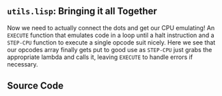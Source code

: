## `utils.lisp`: Bringing it all Together

Now we need to actually connect the dots and get our CPU emulating! An `EXECUTE`
function that emulates code in a loop until a halt instruction and a `STEP-CPU`
function to execute a single opcode suit nicely. Here we see that our opcodes
array finally gets put to good use as `STEP-CPU` just grabs the appropriate
lambda and calls it, leaving `EXECUTE` to handle errors if necessary.

## Source Code
